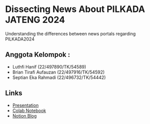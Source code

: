 # Dissecting News About PILKADA JATENG 2024
Understanding the differences between news portals regarding PILKADA2024

## Anggota Kelompok :
- Luthfi Hanif (22/497890/TK/54589)
- Brian Tirafi Aufauzan (22/497916/TK/54592)
- Septian Eka Rahmadi (22/496732/TK/54442)

## Links
- [Presentation](https://www.wikipedia.org/)
- [Colab Notebook](https://www.wikipedia.org/)
- [Notion Blog](https://www.wikipedia.org/)
